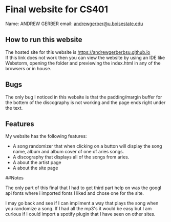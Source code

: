 # Final website for CS401

Name: ANDREW GERBER
email: andrewgerber@u.boisestate.edu

## How to run this website

The hosted site for this website is https://andrewgerberbsu.github.io 
<br>If this link does not work then you can view the website by using an IDE like Webstorm, opening the folder and previewing the index.html in any of the browsers or in house.

## Bugs

The only bug I noticed in this website is that the padding/margin buffer for the bottem of the discography is not working and the page ends right under the text.

## Features

My website has the following features:
- A song randomizer that when clicking on a button will display the song name, album and album cover of one of aries songs.
- A discography that displays all of the songs from aries.
- A about the artist page
- A about the site page


##Notes

The only part of this final that I had to get third part help on was the googl api fonts where i imported fonts I liked and chose one for the site.

I may go back and see if I can impliment a way that plays the song when you randomize a song. If I had all the mp3's it would be easy but I am curious if I could import a spotify plugin that I have seen on other sites.